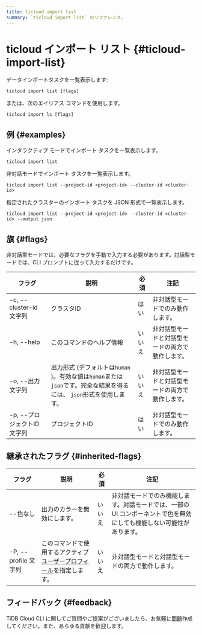 ```yaml
---
title: ticloud import list
summary: `ticloud import list` のリファレンス。
---
```


# ticloud インポート リスト {#ticloud-import-list}

データインポートタスクを一覧表示します:

```shell
ticloud import list [flags]
```

または、次のエイリアス コマンドを使用します。

```shell
ticloud import ls [flags]
```

## 例 {#examples}

インタラクティブ モードでインポート タスクを一覧表示します。

```shell
ticloud import list
```

非対話モードでインポート タスクを一覧表示します。

```shell
ticloud import list --project-id <project-id> --cluster-id <cluster-id>
```

指定されたクラスターのインポート タスクを JSON 形式で一覧表示します。

```shell
ticloud import list --project-id <project-id> --cluster-id <cluster-id> --output json
```

## 旗 {#flags}

非対話型モードでは、必要なフラグを手動で入力する必要があります。対話型モードでは、CLI プロンプトに従って入力するだけです。

| フラグ                  | 説明                                                                        | 必須  | 注記                       |
| -------------------- | ------------------------------------------------------------------------- | --- | ------------------------ |
| -c, --cluster-id 文字列 | クラスタID                                                                    | はい  | 非対話型モードでのみ動作します。         |
| -h, --help           | このコマンドのヘルプ情報                                                              | いいえ | 非対話型モードと対話型モードの両方で動作します。 |
| -o, --出力文字列          | 出力形式 (デフォルトは`human` )。有効な値は`human`または`json`です。完全な結果を得るには、 `json`形式を使用します。 | いいえ | 非対話型モードと対話型モードの両方で動作します。 |
| -p, --プロジェクトID 文字列   | プロジェクトID                                                                  | はい  | 非対話型モードでのみ動作します。         |

## 継承されたフラグ {#inherited-flags}

| フラグ               | 説明                                                                             | 必須  | 注記                                                           |
| ----------------- | ------------------------------------------------------------------------------ | --- | ------------------------------------------------------------ |
| --色なし             | 出力のカラーを無効にします。                                                                 | いいえ | 非対話モードでのみ機能します。対話モードでは、一部の UI コンポーネントで色を無効にしても機能しない可能性があります。 |
| -P, --profile 文字列 | このコマンドで使用するアクティブ[ユーザープロフィール](/tidb-cloud/cli-reference.md#user-profile)を指定します。 | いいえ | 非対話型モードと対話型モードの両方で動作します。                                     |

## フィードバック {#feedback}

TiDB Cloud CLI に関してご質問やご提案がございましたら、お気軽に[問題](https://github.com/tidbcloud/tidbcloud-cli/issues/new/choose)作成してください。また、あらゆる貢献を歓迎します。
